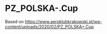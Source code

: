# PZ_POLSKA-.Cup
Based on https://www.aeroklubkrakowski.pl/wp-content/uploads/2020/02/PZ_POLSKA+.Cup
